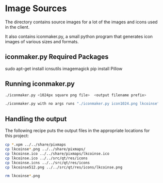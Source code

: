 # Image Sources

The directory contains source images for a lot of the images and icons used in the client.

It also contains iconmaker.py, a small python program that generates icon images of various sizes and formats.

## iconmaker.py Required Packages
sudo apt-get install icnsutils imagemagick
pip install Pillow

## Running iconmaker.py

```bash
./iconmaker.py <1024px square png file>  <output filename prefix>

./iconmaker.py with no args runs "./iconmaker.py icon1024.png lkcoinse"
```

## Handling the output

The following recipe puts the output files in the appropriate locations for this project:

```bash
cp *.xpm ../../share/pixmaps
cp lkcoinse*.png ../../share/pixmaps/
cp lkcoinse.ico ../../share/pixmaps/lkcoinse.ico 
cp lkcoinse.ico ../../src/qt/res/icons
cp lkcoinse.icns ../../src/qt/res/icons
cp lkcoinse512.png ../../src/qt/res/icons/lkcoinse.png

rm lkcoinse*.png
```
